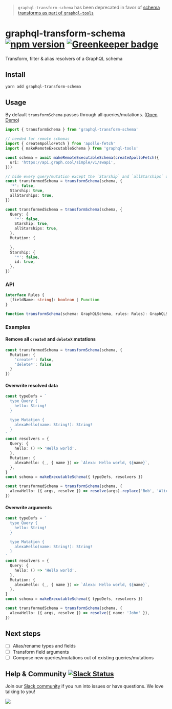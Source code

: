 > `graphql-transform-schema` has been deprecated in favor of [schema transforms as part of `graphql-tools`](https://www.apollographql.com/docs/graphql-tools/schema-transforms)

# graphql-transform-schema [![npm version](https://badge.fury.io/js/graphql-transform-schema.svg)](https://badge.fury.io/js/graphql-transform-schema) [![Greenkeeper badge](https://badges.greenkeeper.io/graphcool/graphql-transform-schema.svg)](https://greenkeeper.io/)

Transform, filter & alias resolvers of a GraphQL schema

## Install

```sh
yarn add graphql-transform-schema
```

## Usage

By default `transformSchema` passes through all queries/mutations. ([Open Demo](https://example-rakllksfme.now.sh/graphiql))

```ts
import { transformSchema } from 'graphql-transform-schema'

// needed for remote schemas
import { createApolloFetch } from 'apollo-fetch'
import { makeRemoteExecutableSchema } from 'graphql-tools'

const schema = await makeRemoteExecutableSchema(createApolloFetch({
  uri: 'https://api.graph.cool/simple/v1/swapi',
}))

// hide every query/mutation except the `Starship` and `allStarships` query
const transformedSchema = transformSchema(schema, {
  '*': false,
  Starship: true,
  allStarships: true,
})

const transformedSchema = transformSchema(schema, {
  Query: {
    '*': false,
    Starship: true,
    allStarships: true,
  },
  Mutation: {
  
  },
  Starship: {
    '*': false,
    id: true,
  },
})
```

### API

```ts
interface Rules {
  [fieldName: string]: boolean | Function
}

function transformSchema(schema: GraphQLSchema, rules: Rules): GraphQLSchema
```

### Examples

#### Remove all `createX` and `deleteX` mutations

```ts
const transformedSchema = transformSchema(schema, {
  Mutation: {
    'create*': false,
    'delete*': false
  }
})
```

#### Overwrite resolved data

```ts
const typeDefs = `
  type Query {
    hello: String!
  }

  type Mutation {
    alexaHello(name: String!): String!
  }
`
const resolvers = {
  Query: {
    hello: () => 'Hello world',
  },
  Mutation: {
    alexaHello: (_, { name }) => `Alexa: Hello world, ${name}`,
  },
}
const schema = makeExecutableSchema({ typeDefs, resolvers })

const transformedSchema = transformSchema(schema, {
  alexaHello: ({ args, resolve }) => resolve(args).replace('Bob', 'Alice'),
})
```

#### Overwrite arguments

```ts
const typeDefs = `
  type Query {
    hello: String!
  }

  type Mutation {
    alexaHello(name: String!): String!
  }
`
const resolvers = {
  Query: {
    hello: () => 'Hello world',
  },
  Mutation: {
    alexaHello: (_, { name }) => `Alexa: Hello world, ${name}`,
  },
}
const schema = makeExecutableSchema({ typeDefs, resolvers })

const transformedSchema = transformSchema(schema, {
  alexaHello: ({ args, resolve }) => resolve({ name: 'John' }),
})
```

## Next steps

- [ ] Alias/rename types and fields
- [ ] Transform field arguments
- [ ] Compose new queries/mutations out of existing queries/mutations

## Help & Community [![Slack Status](https://slack.graph.cool/badge.svg)](https://slack.graph.cool)

Join our [Slack community](http://slack.graph.cool/) if you run into issues or have questions. We love talking to you!

![](http://i.imgur.com/5RHR6Ku.png)
